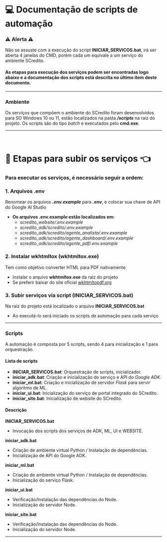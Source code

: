 # 💻 Documentação de scripts de automação

### ⚠️ Alerta ⚠️
Não se assuste com a execução do script **INICIAR_SERVICOS.bat**, irá ser aberta 4 janelas do CMD, porém cada um equivale a um serviço do ambiente SCredito.

#### As etapas para execução dos serviços podem ser encontradas logo abaixo e a documentação dos scripts está descrita no último item deste documento.

---

### Ambiente
Os serviços que compõem o ambiente do SCredito foram desenvolvidos para SO Windows 10 ou 11, estão localizados na pasta ***/scripts*** na raiz do projeto. Os scripts são do tipo *batch* e executados pelo **cmd.exe**.

---
$~$

# 🏁 Etapas para subir os serviços 👈
### Para executar os serviços, é necessário seguir a ordem:

### 1. Arquivos .env
Renomear os arquivos ***.env.example*** para ***.env***, e colocar sua chave de API do Google AI Studio

* **Os arquivos .env.example estão localizados em:**
  * *scredito_website/.env.example*
  * *scredito_adk/scredito/.env.example*
  * *scredito_adk/scredito/agente_analista/.env.example*
  * *scredito_adk/scredito/agente_dashboard/.env.example*
  * *scredito_adk/scredito/agente_pdf/.env.example*

### 2. Instalar wkhtmltox (wkhtmltox.exe)
Tem como objetivo converter HTML para PDF nativamente.
* Instalar o arquivo **wkhtmltox.exe** da raiz do projeto
* Se preferir baixar do site oficial [wkhtmltopdf.org](wkhtmltopdf.org)

### 3. Subir serviços via script (INICIAR_SERVICOS.bat)
Na raiz do projeto está localizado o arquivo **INICIAR_SERVICOS.bat**
* Ao executá-lo será iniciado os scripts de automação para cada serviço

   

---

### Scripts
A automação é composta por 5 scripts, sendo 4 para inicialização e 1 para orquestração. 
#### Lista de scripts
* **INICIAR_SERVICOS.bat**: Orquestração de scripts, inicializador.
* **iniciar_adk.bat**: Criação e inicialização do serviço e API do *Google ADK*.
* **iniciar_ml.bat**: Criação e inicialização de servidor *Flask* para servir algoritmo de ML.
* **iniciar_ui.bat**: Inicialização do serviço de portal integrado do SCredito.
* **iniciar_site.bat**: Inicialização de website do SCredito.

#### Descrição
**INICIAR_SERVICOS.bat**
 - Invocação dos scripts dos serviços de ADK, ML, UI e WEBSITE.

**iniciar_adk.bat**
 - Criação de ambiente virtual Python / Instalação de dependências.
 - Inicialização de API do Google ADK.

**iniciar_ml.bat**
 - Criação de ambiente virtual Python / Instalação de dependências.
 - Inicialização do serviço Flask.

**iniciar_ui.bat**
 - Verificação/Instalação das dependências do Node.
 - Inicialização do servidor Node.

 **iniciar_site.bat**
 - Verificação/Instalação das dependências do Node.
 - Inicialização do servidor Node.
 
---

